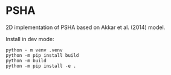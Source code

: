 # PSHA

2D implementation of PSHA based on Akkar et al. (2014) model.

Install in dev mode:

```shell
python - m venv .venv
python -m pip install build
python -m build
python -m pip install -e .
```
